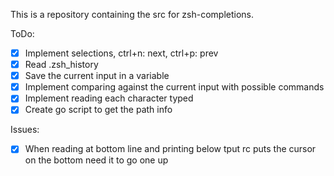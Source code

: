 This is a repository containing the src for zsh-completions.

ToDo:
* [x] Implement selections, ctrl+n: next, ctrl+p: prev
* [x] Read .zsh_history
* [x] Save the current input in a variable
* [x] Implement comparing against the current input with possible commands
* [x] Implement reading each character typed
* [x] Create go script to get the path info 

Issues:
* [x] When reading at bottom line and printing below tput rc puts the cursor on the bottom need it to go one up
